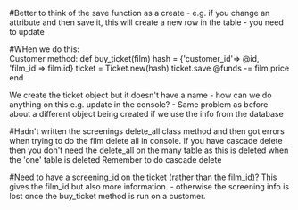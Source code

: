 #Better to think of the save function as a create - e.g. if you change an attribute and then save it, this will create a new row in the table - you need to update

#WHen we do this:   
Customer method:
def buy_ticket(film)
    hash = {'customer_id'=> @id, 'film_id'=> film.id}
    ticket = Ticket.new(hash)
    ticket.save
    @funds -= film.price
  end

We create the ticket object but it doesn't have a name - how can we do anything on this e.g. update in the console? - Same problem as before about a different object being created if we use the info from the database

#Hadn't written the screenings delete_all class method and then got errors when trying to do the film delete all in console. If you have cascade delete then you don't need the delete_all on the many table as this is deleted when the 'one' table is deleted
Remember to do cascade delete

#Need to have a screening_id on the ticket (rather than the film_id)? This gives the film_id but also more information. - otherwise the screening info is lost once the buy_ticket method is run on a customer.
